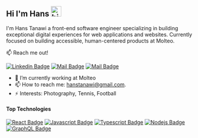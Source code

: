 ## Hi I'm Hans <img src="https://user-images.githubusercontent.com/1303154/88677602-1635ba80-d120-11ea-84d8-d263ba5fc3c0.gif" width="28px" alt="hi">

I'm Hans Tanawi a front-end software engineer specializing in building exceptional digital experiences for web applications and websites. Currently focused on building accessible, human-centered products at Molteo.

:mailbox: Reach me out!

[![Linkedin Badge](https://img.shields.io/badge/-Ignatius_Hans_Tanawi-0e76a8?style=flat&labelColor=0e76a8&logo=linkedin&logoColor=white)](https://www.linkedin.com/in/hans-tanawi/) [![Mail Badge](https://img.shields.io/badge/-@hanstanawi-e84393?style=flat&labelColor=e84393&logo=instagram&logoColor=white)](https://instagram.com/hanstanawi) [![Mail Badge](https://img.shields.io/badge/-hanstanawi-c0392b?style=flat&labelColor=c0392b&logo=gmail&logoColor=white)](mailto:hanstanawi@gmail.com)


- 🔭 I’m currently working at Molteo
- 📫 How to reach me: hanstanawi@gmail.com.
- ⚡ Interests: Photography, Tennis, Football

#### Top Technologies


[![React Badge](https://img.shields.io/badge/-React-61DBFB?style=for-the-badge&labelColor=black&logo=react&logoColor=61DBFB)](#) [![Javascript Badge](https://img.shields.io/badge/-Javascript-F0DB4F?style=for-the-badge&labelColor=black&logo=javascript&logoColor=F0DB4F)](#) [![Typescript Badge](https://img.shields.io/badge/-Typescript-007acc?style=for-the-badge&labelColor=black&logo=typescript&logoColor=007acc)](#) [![Nodejs Badge](https://img.shields.io/badge/-Nodejs-3C873A?style=for-the-badge&labelColor=black&logo=node.js&logoColor=3C873A)](#) [![GraphQL Badge](https://img.shields.io/badge/-GraphQl-e535ab?style=for-the-badge&labelColor=black&logo=node.js&logoColor=e535ab)](#)
